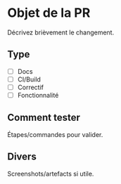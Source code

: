# Objet de la PR
Décrivez brièvement le changement.

## Type
- [ ] Docs
- [ ] CI/Build
- [ ] Correctif
- [ ] Fonctionnalité

## Comment tester
Étapes/commandes pour valider.

## Divers
Screenshots/artefacts si utile.
